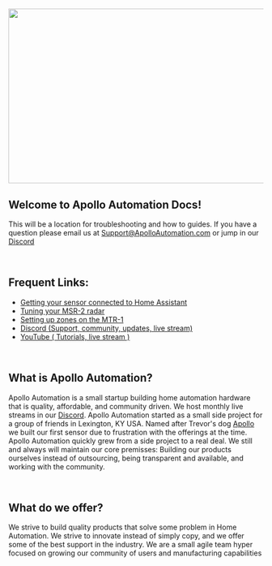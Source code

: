 #

<img src="https://imagedelivery.net/VXI8oYYsJOyBOIySOviPCQ/4e7161b4-573c-40fa-0465-648a99bafe00/public" height="344" width="900" />

## Welcome to Apollo Automation Docs!

This will be a location for troubleshooting and how to guides. If you have a question please email us at <a href="mailto:support@apolloautomation.com" target="_blank" rel="noopener">Support@ApolloAutomation.com</a> or jump in our <a href="https://discord.gg/mMNgQPyF94 " target="_blank" rel="noopener">Discord</a>

&nbsp;

## **Frequent Links:**

* [Getting your sensor connected to Home Assistant]()
* [Tuning your MSR-2 radar]()
* [Setting up zones on the MTR-1]()
* [Discord (Support, community, updates, live stream)]()
* [YouTube ( Tutorials, live stream )]()

&nbsp;

## What is Apollo Automation?

Apollo Automation is a small startup building home automation hardware that is quality, affordable, and community driven. We host monthly live streams in our <a href="https://discord.gg/mMNgQPyF94 " target="_blank" rel="noopener">Discord</a>. Apollo Automation started as a small side project for a group of friends in Lexington, KY USA. Named after Trevor's dog <a href="https://apolloautomation.com/pages/our-team" target="_blank" rel="noopener">Apollo</a> we built our first sensor due to frustration with the offerings at the time. Apollo Automation quickly grew from a side project to a real deal. We still and always will maintain our core premisses: Building our products ourselves instead of outsourcing, being transparent and available, and working with the community.

&nbsp;

## What do we offer?

We strive to build quality products that solve some problem in Home Automation. We strive to innovate instead of simply copy, and we offer some of the best support in the industry. We are a small agile team hyper focused on growing our community of users and manufacturing capabilities

&nbsp;

&nbsp;